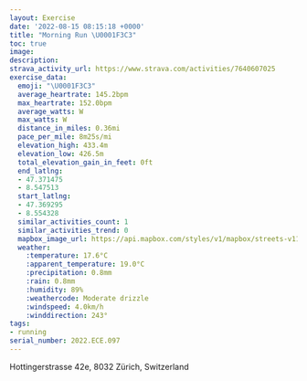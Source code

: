 ```yaml
---
layout: Exercise
date: '2022-08-15 08:15:18 +0000'
title: "Morning Run \U0001F3C3"
toc: true
image:
description:
strava_activity_url: https://www.strava.com/activities/7640607025
exercise_data:
  emoji: "\U0001F3C3"
  average_heartrate: 145.2bpm
  max_heartrate: 152.0bpm
  average_watts: W
  max_watts: W
  distance_in_miles: 0.36mi
  pace_per_mile: 8m25s/mi
  elevation_high: 433.4m
  elevation_low: 426.5m
  total_elevation_gain_in_feet: 0ft
  end_latlng:
  - 47.371475
  - 8.547513
  start_latlng:
  - 47.369295
  - 8.554328
  similar_activities_count: 1
  similar_activities_trend: 0
  mapbox_image_url: https://api.mapbox.com/styles/v1/mapbox/streets-v11/static/path-5+787af2-1.0(ayb%60Howes%40If%40%5BfACVQ%7C%40SVFLGRMr%40Cl%40Fd%40g%40fCGl%40KJQXD%5C%3FPIVCd%40INA%5CUdBKXMf%40Gh%40%3FtAYhAKTENBr%40WHIPUJUZUFs%40x%40),pin-s-s+e5b22e(8.55432,47.36929),pin-s-f+89ae00(8.547509999999999,47.37147)/auto/800x800?access_token=pk.eyJ1Ijoiam9zaGJlY2ttYW4iLCJhIjoiY205eWR2aDd1MWZ6djJrbXc4a3M0bWZleiJ9.XiG9OWkNcZk2QzjJbxLB4A
  weather:
    :temperature: 17.6°C
    :apparent_temperature: 19.0°C
    :precipitation: 0.8mm
    :rain: 0.8mm
    :humidity: 89%
    :weathercode: Moderate drizzle
    :windspeed: 4.0km/h
    :winddirection: 243°
tags:
- running
serial_number: 2022.ECE.097
---
```

Hottingerstrasse 42e, 8032 Zürich, Switzerland
